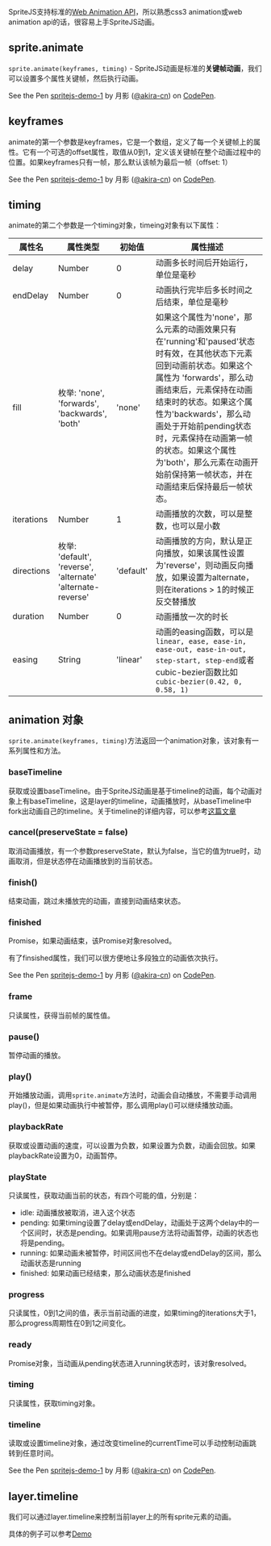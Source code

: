 SpriteJS支持标准的[Web Animation API](https://developer.mozilla.org/en-US/docs/Web/API/Web_Animations_API)，所以熟悉css3 animation或web animation api的话，很容易上手SpriteJS动画。

## sprite.animate

`sprite.animate(keyframes, timing)` - SpriteJS动画是标准的**关键帧动画**，我们可以设置多个属性关键帧，然后执行动画。

<p data-height="578" data-theme-id="light" data-slug-hash="jKXPOX" data-default-tab="js,result" data-user="akira-cn" data-embed-version="2" data-pen-title="spritejs-demo-1" class="codepen">See the Pen <a href="https://codepen.io/akira-cn/pen/jKXPOX/">spritejs-demo-1</a> by 月影 (<a href="https://codepen.io/akira-cn">@akira-cn</a>) on <a href="https://codepen.io">CodePen</a>.</p>
<script async src="https://static.codepen.io/assets/embed/ei.js"></script>

## keyframes

animate的第一个参数是keyframes，它是一个数组，定义了每一个关键帧上的属性。它有一个可选的offset属性，取值从0到1，定义该关键帧在整个动画过程中的位置。如果keyframes只有一帧，那么默认该帧为最后一帧（offset: 1）

<p data-height="528" data-theme-id="light" data-slug-hash="PaXqze" data-default-tab="js,result" data-user="akira-cn" data-embed-version="2" data-pen-title="spritejs-demo-1" class="codepen">See the Pen <a href="https://codepen.io/akira-cn/pen/PaXqze/">spritejs-demo-1</a> by 月影 (<a href="https://codepen.io/akira-cn">@akira-cn</a>) on <a href="https://codepen.io">CodePen</a>.</p>
<script async src="https://static.codepen.io/assets/embed/ei.js"></script>

## timing

animate的第二个参数是一个timing对象，timeing对象有以下属性：

| 属性名 | 属性类型 | 初始值 | 属性描述 |
| --- | --- | --- | --- |
| delay | Number | 0 | 动画多长时间后开始运行，单位是毫秒 |
| endDelay | Number | 0 | 动画执行完毕后多长时间之后结束，单位是毫秒 |
| fill | 枚举: 'none', 'forwards', 'backwards', 'both' | 'none' | 如果这个属性为'none'，那么元素的动画效果只有在'running'和'paused'状态时有效，在其他状态下元素回到动画前状态。如果这个属性为 'forwards'，那么动画结束后，元素保持在动画结束时的状态。如果这个属性为'backwards'，那么动画处于开始前pending状态时，元素保持在动画第一帧的状态。如果这个属性为'both'，那么元素在动画开始前保持第一帧状态，并在动画结束后保持最后一帧状态。 |
| iterations | Number | 1 | 动画播放的次数，可以是整数，也可以是小数 |
| directions | 枚举: 'default', 'reverse', 'alternate' 'alternate-reverse'| 'default' | 动画播放的方向，默认是正向播放，如果该属性设置为'reverse'，则动画反向播放，如果设置为alternate，则在iterations > 1的时候正反交替播放 |
| duration | Number | 0 | 动画播放一次的时长 |
| easing | String | 'linear' | 动画的easing函数，可以是`linear, ease, ease-in, ease-out, ease-in-out, step-start, step-end`或者cubic-bezier函数比如`cubic-bezier(0.42, 0, 0.58, 1)` |

## animation 对象

`sprite.animate(keyframes, timing)`方法返回一个animation对象，该对象有一系列属性和方法。

### baseTimeline

获取或设置baseTimeline。由于SpriteJS动画是基于timeline的动画，每个动画对象上有baseTimeline，这是layer的timeline，动画播放时，从baseTimeline中fork出动画自己的timeline。关于timeline的详细内容，可以参考[这篇文章](https://zhuanlan.zhihu.com/p/38604408)

### cancel(preserveState = false)

取消动画播放，有一个参数preserveState，默认为false，当它的值为true时，动画取消，但是状态停在动画播放到的当前状态。

### finish()

结束动画，跳过未播放完的动画，直接到动画结束状态。

### finished

Promise，如果动画结束，该Promise对象resolved。

有了finsished属性，我们可以很方便地让多段独立的动画依次执行。

<p data-height="383" data-theme-id="light" data-slug-hash="KebpYp" data-default-tab="js,result" data-user="akira-cn" data-embed-version="2" data-pen-title="spritejs-demo-1" class="codepen">See the Pen <a href="https://codepen.io/akira-cn/pen/KebpYp/">spritejs-demo-1</a> by 月影 (<a href="https://codepen.io/akira-cn">@akira-cn</a>) on <a href="https://codepen.io">CodePen</a>.</p>
<script async src="https://static.codepen.io/assets/embed/ei.js"></script>

### frame

只读属性，获得当前帧的属性值。

### pause()

暂停动画的播放。

### play()

开始播放动画，调用`sprite.animate`方法时，动画会自动播放，不需要手动调用play()，但是如果动画执行中被暂停，那么调用play()可以继续播放动画。

### playbackRate

获取或设置动画的速度，可以设置为负数，如果设置为负数，动画会回放。如果playbackRate设置为0，动画暂停。

### playState

只读属性，获取动画当前的状态，有四个可能的值，分别是：

- idle: 动画播放被取消，进入这个状态
- pending: 如果timing设置了delay或endDelay，动画处于这两个delay中的一个区间时，状态是pending。如果调用pause方法将动画暂停，动画的状态也将是pending。
- running: 如果动画未被暂停，时间区间也不在delay或endDelay的区间，那么动画状态是running
- finished: 如果动画已经结束，那么动画状态是finished

### progress

只读属性，0到1之间的值，表示当前动画的进度，如果timing的iterations大于1，那么progress周期性在0到1之间变化。

### ready

Promise对象，当动画从pending状态进入running状态时，该对象resolved。

### timing

只读属性，获取timing对象。

### timeline

读取或设置timeline对象，通过改变timeline的currentTime可以手动控制动画跳转到任意时间。

<p data-height="422" data-theme-id="light" data-slug-hash="gKZaVP" data-default-tab="js,result" data-user="akira-cn" data-embed-version="2" data-pen-title="spritejs-demo-1" class="codepen">See the Pen <a href="https://codepen.io/akira-cn/pen/gKZaVP/">spritejs-demo-1</a> by 月影 (<a href="https://codepen.io/akira-cn">@akira-cn</a>) on <a href="https://codepen.io">CodePen</a>.</p>
<script async src="https://static.codepen.io/assets/embed/ei.js"></script>

## layer.timeline

我们可以通过layer.timeline来控制当前layer上的所有sprite元素的动画。

具体的例子可以参考[Demo](http://spritejs.org/demo/#animations)

